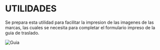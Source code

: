 # UTILIDADES
Se prepara esta utilidad para facilitar la impresion de las imagenes de las marcas, las cuales se necesita
para completar el formulario impreso de la guia de traslado.

![Guia](Guia.png)